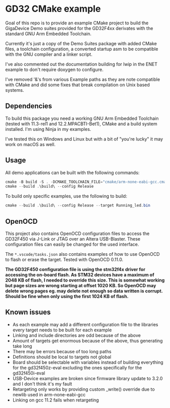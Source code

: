 # GD32 CMake example
Goal of this repo is to provide an example CMake project to build the GigaDevice Demo suites provided for the GD32F4xx derivates with the standard GNU Arm Embedded Toolchain.

Currently it's just a copy of the Demo Suites package with added CMake files, a toolchain configuration, a converted startup asm to be compatible with the GNU compiler and a linker script.

I've also commented out the documentation building for lwip in the ENET example to don't require doxygen to configure.

I've removed '&'s from various Example paths as they are note compatible with CMake and did some fixes that break compilation on Unix based systems.

## Dependencies
To build this package you need a working GNU Arm Embedded Toolchain (tested with 11.3-rel1 and 12.2.MPACBTI-Bet1), CMake and a build system installed. I'm using Ninja in my examples.

I've tested this on Windows and Linux but with a bit of "you're lucky" it may work on macOS as well.

## Usage
All demo applications can be built with the following commands:

```PowerShell
cmake -B build -S . -DCMAKE_TOOLCHAIN_FILE="cmake/arm-none-eabi-gcc.cmake" -DCMAKE_GENERATOR="Ninja Multi-Config"
cmake --build .\build\ --config Release
```

To build only specific examples, use the following to build:

```PowerShell
cmake --build .\build\ --config Release --target Running_led.bin
```

## OpenOCD
This project also contains OpenOCD configuration files to access the GD32F450 via J-Link or JTAG over an Altera USB-Blaster. These configuration files can easily be changed for the used interface.

The `*.vscode/tasks.json` also contains examples of how to use OpenOCD to flash or erase the target. Tested with OpenOCD 0.11.0.

**The GD32F450 configuration file is using the stm32f4x driver for accessing the on-board flash. As STM32 devices have a maximum of 2048 KB of flash, I needed to override this size. This is somewhat working but page sizes are wrong starting at offset 1020 KB. So OpenOCD may delete wrong pages eg. may delete not enough so data written is corrupt. Should be fine when only using the first 1024 KB of flash.**

## Known issues
* As each example may add a different configuration file to the libraries every target needs to be built for each example
* Linking and include directories are odd because of the above
* Amount of targets get enormous because of the above, thus generating take long
* There may be errors because of too long paths
* Definitions should be local to targets not global
* Board should be selectable with variables instead of building everything for the gd32f450z-eval excluding the ones specifically for the gd32f450i-eval
* USB-Device examples are broken since firmware library update to 3.2.0 and I don't think it's my fault
* Retargeting only works by providing custom _write() override due to newlib used in arm-none-eabi-gcc
* Linking on gcc 11.2 fails when retargeting
